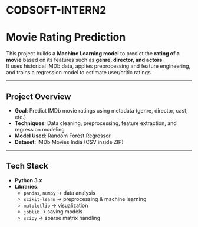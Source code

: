 # CODSOFT-INTERN2
#  Movie Rating Prediction

This project builds a **Machine Learning model** to predict the **rating of a movie** based on its features such as **genre, director, and actors**.  
It uses historical IMDb data, applies preprocessing and feature engineering, and trains a regression model to estimate user/critic ratings.

---

##  Project Overview
- **Goal**: Predict IMDb movie ratings using metadata (genre, director, cast, etc.)
- **Techniques**: Data cleaning, preprocessing, feature extraction, and regression modeling
- **Model Used**: Random Forest Regressor
- **Dataset**: IMDb Movies India (CSV inside ZIP)

---

##  Tech Stack
- **Python 3.x**
- **Libraries**:
  - `pandas`, `numpy` → data analysis
  - `scikit-learn` → preprocessing & machine learning
  - `matplotlib` → visualization
  - `joblib` → saving models
  - `scipy` → sparse matrix handling
